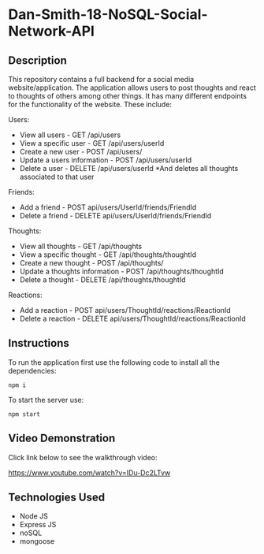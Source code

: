 # Dan-Smith-18-NoSQL-Social-Network-API


**Description**
---

This repository contains a full backend for a social media website/application.
The application allows users to post thoughts and react to thoughts of others among other things.
It has many different endpoints for the functionality of the website. These include:

Users:
- View all users - GET /api/users
- View a specific user - GET /api/users/userId
- Create a new user - POST /api/users/
- Update a users information - POST /api/users/userId
- Delete a user - DELETE /api/users/userId *And deletes all thoughts associated to that user

Friends:
- Add a friend - POST api/users/UserId/friends/FriendId
- Delete a friend - DELETE api/users/UserId/friends/FriendId

Thoughts:
- View all thoughts - GET /api/thoughts
- View a specific thought - GET /api/thoughts/thoughtId
- Create a new thought - POST /api/thoughts/
- Update a thoughts information - POST /api/thoughts/thoughtId
- Delete a thought - DELETE /api/thoughts/thoughtId

Reactions:
- Add a reaction - POST api/users/ThoughtId/reactions/ReactionId
- Delete a reaction - DELETE api/users/ThoughtId/reactions/ReactionId


**Instructions**
---

To run the application first use the following code to install all the dependencies:
```
npm i
```

To start the server use:
```
npm start
```

**Video Demonstration**
---

Click link below to see the walkthrough video:

https://www.youtube.com/watch?v=IDu-Dc2LTvw


**Technologies Used**
---

- Node JS
- Express JS
- noSQL
- mongoose
